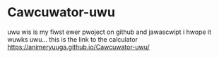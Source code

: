 # Cawcuwator-uwu
uwu wis is my fiwst ewer pwoject on github and jawascwipt i hwope it wuwks uwu...
this is the link to the calculator 
https://animeryuuga.github.io/Cawcuwator-uwu/
